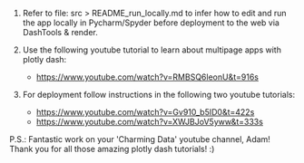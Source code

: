 1) Refer to file: src > README_run_locally.md to infer how to edit and run the app locally
in Pycharm/Spyder before deployment to the web via DashTools & render.

2) Use the following youtube tutorial to learn about multipage apps with plotly dash:
    - https://www.youtube.com/watch?v=RMBSQ6leonU&t=916s

3) For deployment follow instructions in the following two youtube tutorials:
    - https://www.youtube.com/watch?v=Gv910_b5ID0&t=422s
    - https://www.youtube.com/watch?v=XWJBJoV5yww&t=333s

P.S.: Fantastic work on your 'Charming Data' youtube channel, Adam! 
Thank you for all those amazing plotly dash tutorials! 
:)